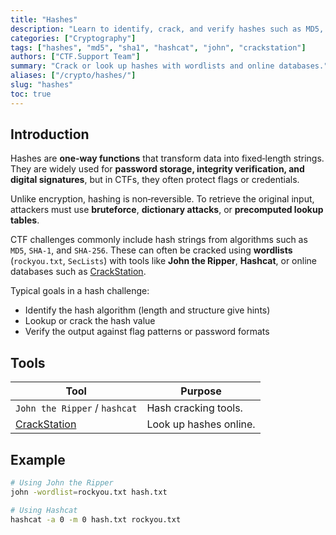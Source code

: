 ```yaml
---
title: "Hashes"
description: "Learn to identify, crack, and verify hashes such as MD5, SHA‑1, and SHA‑256 using online and offline tools."
categories: ["Cryptography"]
tags: ["hashes", "md5", "sha1", "hashcat", "john", "crackstation"]
authors: ["CTF.Support Team"]
summary: "Crack or look up hashes with wordlists and online databases."
aliases: ["/crypto/hashes/"]
slug: "hashes"
toc: true
---
```


## Introduction

Hashes are **one‑way functions** that transform data into fixed‑length strings.
They are widely used for **password storage, integrity verification, and digital signatures**, but in CTFs, they often protect flags or credentials.

Unlike encryption, hashing is non‑reversible.
To retrieve the original input, attackers must use **bruteforce**, **dictionary attacks**, or **precomputed lookup tables**.

CTF challenges commonly include hash strings from algorithms such as `MD5`, `SHA‑1`, and `SHA‑256`.
These can often be cracked using **wordlists** (`rockyou.txt`, `SecLists`) with tools like **John the Ripper**, **Hashcat**, or online databases such as [CrackStation](https://crackstation.net).

Typical goals in a hash challenge:

- Identify the hash algorithm (length and structure give hints)
- Lookup or crack the hash value
- Verify the output against flag patterns or password formats

## Tools

| Tool                                     | Purpose                |
|------------------------------------------|------------------------|
| `John the Ripper` / `hashcat`            | Hash cracking tools.   |
| [CrackStation](https://crackstation.net) | Look up hashes online. |

## Example

```bash
# Using John the Ripper
john -wordlist=rockyou.txt hash.txt

# Using Hashcat
hashcat -a 0 -m 0 hash.txt rockyou.txt
```
